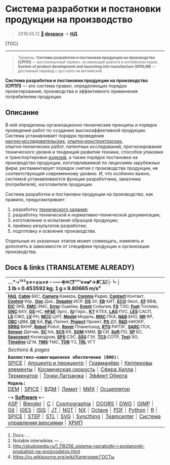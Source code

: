 # Система разработки и постановки продукции на производство
> 2019.05.12 **[🚀](../index/index.md) [despace](index.md)** → **[НД](doc.md)**

[TOC]

---

> <small>*Термины:* **Система разработки и постановки продукции на производство (СРПП)** — русскоязычный термин, не имеющий аналога в английском языке. **System of product development and launching into manufacture (SPDLIM)** — дословный перевод с русского на английский.</small>

**Система разработки и постановки продукции на производство (СРПП)** — это система правил, определяющих порядок проектирования, производства и эффективного применения потребителем продукции.



## Описание
В ней определены организационно‑технические принципы и порядок проведения работ по созданию высокоэффективной продукции. Система устанавливает порядок проведения [научно‑исследовательских](rnd.md), [опытно‑конструкторских](rnd.md), опытно‑технических работ, патентных исследований, прогнозирования технического уровня и тенденций развития техники, способов упаковки и транспортировки [изделий](unit.md), а также порядок постановки на производство продукции, изготавливаемой по лицензиям зарубежных фирм; регламентирует порядок снятия с производства продукции, не соответствующей современному уровню. И, что особенно важно, системой устанавливаются функции разработчика, заказчика (потребителя), изготовителя продукции.

Система разработки и постановки продукции на производство, как правило, предусматривает:

   1. разработку [технического задания](tor.md);
   1. разработку технической и нормативно‑технической документации;
   1. изготовление и испытания образцов продукции;
   1. приёмку результатов разработки;
   1. подготовку и освоение производства.

Отдельные из указанных этапов может совмещать, изменять и дополнять в зависимости от специфики продукции и организации производства.



<p style="page-break-after:always"> </p>

## Docs & links (TRANSLATEME ALREADY)
|…°·•¹²³±×÷≤≥≈≠ ‑ −— ⎆✉ ❐“”’«»✔→✘☐☑├┕┆ 1 lb = 0.453592 kg; 1 g = 9.80665 m/s²|
|:--|
|<small>**[FAQ](faq.md)**, **[Cable](cable.md)**·БКС, **[Camera](cam.md)**·Камера, **[Comms](comms.md)**·Радио, **[Contact](contact.md)**·Контакт, **[Control](control.md)**·Упр., **[Doc](doc.md)**·Док., **[Doppler](doppler.md)**·ИСР, **[DS](ds.md)**·ЗУ, **[EB](eb.md)**·ХИТ, **[ECO](ecology.md)**·Экол., **[EF](ef.md)**·ВВФ, **[ElC](elc.md)**·ЭКБ, **[EMC](emc.md)**·ЭМС, **[Error](error.md)**·Ошибки, **[Event](event.md)**·События, **[FS](fs.md)**·ТЭО, **[Fuel](fuel.md)**·Топливо, **[GNC](gnc.md)**·БКУ, **[GS](scs.md)**·НС, **[HF&E](hfe.md)**·Эрго., **[IU](iu.md)**·Гиро., **[KT](kt.md)**·КТЕХ, **[LAG](lag.md)**·ПУC, **[LES](les.md)**·САСП, **[LS](ls.md)**·СЖО, **[LV](lv.md)**·РН, **[MCC](mcc.md)**·ЦУП, **[Model](model.md)**·Модель, **[MSC](sc.md)**·ПКА, **[N&B](nnb.md)**·БНО, **[NR](nr.md)**·ЯР, **[OBC](obc.md)**·ЦВМ, **[OE](oe.md)**·БА, **[Pat.](патент.md)**·Патент, **[Project](project.md)**·Проект, **[PS](ps.md)**·ДУ, **[R&D](rnd.md)**·НИОКР, **[SRRQ](srrq.md)**·БКНР, **[Robot](robotics.md)**·Робот, **[Rover](rover.md)**·Планетоход, **[RTG](rtg.md)**·РИТЭГ, **[SARC](sarc.md)**·ПСК, **[Sensor](sensor.md)**·Датчик, **[SC](sc.md)**·КА, **[SCS](scs.md)**·КК, **[SGM](sgm.md)**·КММ, **[SI](si.md)**·СИ, **[Soft](soft.md)**·ПО, **[SP](sp.md)**·БС, **[Spaceport](spaceport.md)**·Космодром, **[SPS](sps.md)**·СЭС, **[SSS](sss.md)**·ГЗУ, **[TCS](tcs.md)**·СОТР, **[Test](test.md)**·ЭО, **[Timeline](timeline.md)**·ЦГМ, **[TMS](tms.md)**·ТМС, **[TOR](tor.md)**·ТЗ, **[TRL](trl.md)**·УГТ</small>|
|*Sections & pages*|
|**`Баллистико‑навигационное обеспечение (БНО):`**<br> [SPICE](spice.md) ┊ [Апоцентр и перицентр](apopericentre.md) ┊ [Гравманёвр](gravass.md) ┊ [Кеплеровы элементы](keplerian.md) ┊ [Космическая скорость](esc_vel.md) ┊ [Сфера Хилла](hill_sphere.md) ┊ [Терминатор](terminator.md) ┊ [Точки Лагранжа](l_points.md) ┊ [Эффект Оберта](oberth_eff.md)|
|**`Модель:`**<br> [DEM](digital_elev_model.md) ┊ [SPICE](spice.md) ┊ [ВДМ](vd_model.md) ┊ [Лимит](limit.md) ┊ [МИХ](mic.md) ┊ [Осциллятор](oscillator.md)|
|**··• [Software](soft.md) •··**<br> [ASP](asp.md) ┊ [Blender](blender.md) ┊ [C](c.md) ┊ [Cosmographia](cosmographia.md) ┊ [DOORS](doors.md) ┊ [DWG](cad_f.md) ┊ [GIMP](gimp.md) ┊ [Git](git.md) ┊ [IGES](cad_f.md) ┊ [ISIS](isis.md) ┊ [JT](cad_f.md) ┊ [NGT](neogeography_toolkit.md) ┊ [NX](nx.md) ┊ [Octave](gnu_octave.md) ┊ [PDF](pdf.md) ┊ [Python](python.md) ┊ [R](r.md) ┊ [SPICE](spice.md) ┊ [STEP](cad_f.md) ┊ [STL](systems_tool_kit.md) ┊ [SVG](cad_f.md) ┊ [Syncthing](syncthing.md) ┊ [Teamcenter](teamcenter.md) ┊ [Система управления версиями](vcs.md) ┊ [ХРИП](adra.md)|

   1. Docs: …
   1. Notable interwikies — …
   1. <http://studopedia.ru/1_118256_sistema-razrabotki-i-postanovki-produktsii-na-proizvodstvo.html>
   1. <https://ru.wikisource.org/wiki/Категория:ГОСТы>
